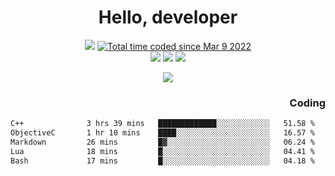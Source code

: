 # <div align='center' >Hello, developer</div>

<div align='center'>
  <a ><img src="https://img.shields.io/badge/dynamic/json?url=https%3A%2F%2Fapi.swo.moe%2Fstats%2Fgithub%2FFree-Aaron-Li&query=count&color=181717&label=GitHub&labelColor=282c34&logo=github&suffix=+follows&cacheSeconds=3600"></a>
  <a href="https://wakatime.com/@fe40087f-8eae-48dc-9950-ad0633db1591"><img src="https://wakatime.com/badge/user/fe40087f-8eae-48dc-9950-ad0633db1591.svg" alt="Total time coded since Mar 9 2022" /></a>
</div>
<div align='center'>
  <a><img src="https://img.shields.io/badge/c%2Fc%2B%2B%2Fc%23-%2375664d"></a> 
  <a><img src="https://img.shields.io/badge/Kotlin%20-%20%2375664D"></a> 
  <a><img src="https://img.shields.io/badge/Shell-75664D"></a> 
</div>

<p align="center">
  <img src="https://readme-typing-svg.demolab.com/?lines=你好!+开发者;Hello!+ developer&font=Fira%20Code&center=true&width=380&height=50&duration=4000&pause=1000">
</p>


<div align='right'>
  <h3>Coding</h3>
</div>

<!--START_SECTION:waka-->

```txt
C++              3 hrs 39 mins   █████████████░░░░░░░░░░░░   51.58 %
ObjectiveC       1 hr 10 mins    ████░░░░░░░░░░░░░░░░░░░░░   16.57 %
Markdown         26 mins         █▓░░░░░░░░░░░░░░░░░░░░░░░   06.24 %
Lua              18 mins         █░░░░░░░░░░░░░░░░░░░░░░░░   04.41 %
Bash             17 mins         █░░░░░░░░░░░░░░░░░░░░░░░░   04.18 %
```

<!--END_SECTION:waka-->




